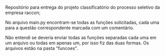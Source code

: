 Repositório para entrega do projeto classificatório do processo seletivo da empresa raccon;

No arquivo main.py encontram-se todas as funções solicitadas, cada uma para a questão correspondente marcada com um comentário.

Não entendi se deveria enviar todas as funções separadas cada uma em um arquivo ou todas em apenas um, por isso fiz das duas formas. Os arquivos estão na pasta "funcoes".